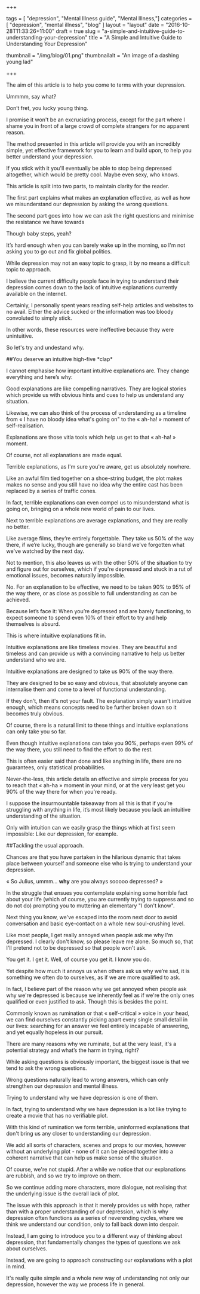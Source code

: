 +++

tags = [ "depression", "Mental Illness guide", "Mental Illness,"]
categories = [ "depression", "mental illness", "blog" ]
layout = "layout"
date = "2016-10-28T11:33:26+11:00"
draft = true
slug = "a-simple-and-intuitive-guide-to-understanding-your-depression"
title = "A Simple and Intuitive Guide to Understanding Your Depression"

thumbnail = "/img/blog/01.png"
thumbnailalt = "An image of a dashing young lad"

+++


The aim of this article is to help you come to terms with your depression. 

Ummmm, say what?

Don’t fret, you lucky young thing.

I promise it won't be an excruciating process, except for the part where I shame you in front of a large crowd of complete strangers for no apparent reason.

The method presented in this article will provide you with an incredibly simple, yet effective framework for you to learn and build upon, to help you better understand your depression.

If you stick with it you'll eventually be able to stop being depressed altogether, which would be pretty cool. Maybe even sexy, who knows. 

This article is split into two parts, to maintain clarity for the reader. 

The first part explains what makes an explanation effective, as well as how we misunderstand our depression by asking the wrong questions.

The second part goes into how we can ask the right questions and minimise the resistance we have towards 

Though baby steps, yeah? 

It’s hard enough when you can barely wake up in the morning, so I'm not asking you to go out and fix global politics.

While depression may not an easy topic to grasp, it by no means a difficult topic to approach.

I believe the current difficulty people face in trying to understand their depression comes down to the lack of intuitive explanations currently available on the internet.

Certainly, I personally spent years reading self-help articles and websites to no avail. Either the advice sucked or the information was too bloody convoluted to simply stick. 

In other words, these resources were ineffective because they were unintuitive.  

So let's try and undestand why.

##You deserve an intuitive high-five \*clap\*

I cannot emphasise how important intuitive explanations are. They change everything and here’s why:

Good explanations are like compelling narratives. They are logical stories which provide us with obvious hints and cues to help us understand any situation.

Likewise, we can also think of the process of understanding as a timeline from « I have no bloody idea what's going on" to the « ah-ha! » moment of self-realisation.

Explanations are those vitla tools which help us get to that « ah-ha! » moment. 

Of course, not all explanations are made equal.

Terrible explanations, as I'm sure you're aware, get us absolutely nowhere. 

Like an awful film tied together on a shoe-string budget, the plot makes makes no sense and you still have no idea why the entire cast has been replaced by a series of traffic cones.

In fact, terrible explanations can even compel us to misunderstand what is going on, bringing on a whole new world of pain to our lives. 

Next to terrible explanations are average explanations, and they are really no better. 

Like average films, they’re entirely forgettable. They take us 50% of the way there, if we’re lucky, though are generally so bland we've forgotten what we've watched by the next day.

Not to mention, this also leaves us with the other 50% of the situation to try and figure out for ourselves, which if you're depressed and stuck in a rut of emotional issues, becomes naturally impossible.

No. For an explanation to be effective, we need to be taken 90% to 95% of the way there, or as close as possible to full understanding as can be achieved. 

Because let’s face it: When you’re depressed and are barely functioning, to expect someone to spend even 10% of their effort to try and help themselves is absurd. 

This is where intuitive explanations fit in.

Intuitive explanations are like timeless movies. They are beautiful and timeless and can provide us with a convincing narrative to help us better understand who we are.

Intuitive explanations are designed to take us 90% of the way there. 

They are designed to be so easy and obvious, that absolutely anyone can internalise them and come to a level of functional understanding. 

If they don't, then it's not your fault. The explanation simply wasn't intuitive enough, which means concepts need to be further broken down so it becomes truly obvious. 

Of course, there is a natural limit to these things and intuitive explanations can only take you so far.  

Even though intuitive explanations can take you 90%, perhaps even 99% of the way there, you still need to find the effort to do the rest. 

This is often easier said than done and like anything in life, there are no guarantees, only statistical probabilities.

Never-the-less, this article details an effective and simple process for you to reach that « ah-ha » moment in your mind, or at the very least get you 90% of the way there for when you're ready.

I suppose the insurmountable takeaway from all this is that if you’re struggling with anything in life, it’s most likely because you lack an intuitive understanding of the situation. 

Only with intuition can we easily grasp the things which at first seem impossible: Like our depression, for example. 




##Tackling the usual approach. 

Chances are that you have partaken in the hilarious dynamic that takes place between yourself and someone else who is trying to understand your depression. 

« So Julius, ummm… __why__ are you always sooooo depressed? » 

In the struggle that ensues you contemplate explaining some horrible fact about your life (which of course, you are currently trying to suppress and so do not do) prompting you to muttering an elementary "I don't know". 

Next thing you know, we've escaped into the room next door to avoid conversation and basic eye-contact on a whole new soul-crushing level. 

Like most people, I get really annoyed when people ask me why I'm depressed. I clearly don't know, so please leave me alone. So much so, that I'll pretend not to be depressed so that people won't ask. 

You get it. I get it. Well, of course you get it. I know you do.

Yet despite how much it annoys us when others ask us why we’re sad, it is something we often do to ourselves, as if we are more qualified to ask.

In fact, I believe part of the reason why we get annoyed when people ask why we're depressed is because we inherently feel as if we're the only ones qualified or even justified to ask. Though this is besides the point.

Commonly known as rumination or that « self-critical » voice in your head, we can find ourselves constantly picking apart every single small detail in our lives: searching for an answer we feel entirely incapable of answering, and yet equally hopeless in our pursuit.

There are many reasons why we ruminate, but at the very least, it's a potential strategy and what’s the harm in trying, right? 

While asking questions is obviously important, the biggest issue is that we tend to ask the wrong questions. 

Wrong questions naturally lead to wrong answers, which can only strengthen our depression and mental illness. 

Trying to understand why we have depression is one of them.

In fact, trying to understand why we have depression is a lot like trying to create a movie that has no verifiable plot. 

With this kind of rumination we form terrible, uninformed explanations that don't bring us any closer to understanding our depression. 

We add all sorts of characters, scenes and props to our movies, however without an underlying plot - none of it can be pieced together into a coherent narrative that can help us make sense of the situation.

Of course, we're not stupid. After a while we notice that our explanations are rubbish, and so we try to improve on them.

So we continue adding more characters, more dialogue, not realising that the underlying issue is the overall lack of plot.


The issue with this approach is that it merely provides us with hope, rather than with a proper understanding of our depression, which is why depression often functions as a series of neverending cycles, where we think we understand our condition, only to fall back down into despair. 

Instead, I am going to introduce you to a different way of thinking about depression, that fundamentally changes the types of questions we ask about ourselves.

Instead, we are going to approach constructing our explanations with a plot in mind. 

It's really quite simple and a whole new way of understanding not only our depression, however the way we process life in general. 

